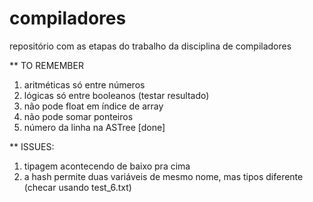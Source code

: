 # compiladores
repositório com as etapas do trabalho da disciplina de compiladores

** TO REMEMBER

1) aritméticas só entre números
2) lógicas só entre booleanos (testar resultado)
3) não pode float em índice de array
4) não pode somar ponteiros
5) número da linha na ASTree [done]


** ISSUES:

1) tipagem acontecendo de baixo pra cima
2) a hash permite duas variáveis de mesmo nome, mas tipos diferente (checar usando test_6.txt)
